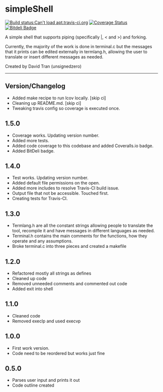 # simpleShell
[![Build status:Can't load apt.travis-ci.org](https://api.travis-ci.org/unsignedzero/simpleShell.png?branch=master)](https://travis-ci.org/unsignedzero/simpleShell)
[![Coverage Status](https://coveralls.io/repos/unsignedzero/simpleShell/badge.png?branch=master)](https://coveralls.io/r/unsignedzero/simpleShell?branch=master)
[![Bitdeli Badge](https://d2weczhvl823v0.cloudfront.net/unsignedzero/simpleshell/trend.png)](https://bitdeli.com/free "Bitdeli Badge")

A simple shell that supports piping (specifically |, < and >) and forking.

Currently, the majority of the work is done in terminal.c but the messages that
it prints can be edited externally in termlang.h, allowing
the user to translate or insert different messages as needed.

Created by David Tran (unsignedzero)

* * * *

## Version/Changelog #

* Added make recipe to run lcov locally. [skip ci]
* Cleaning up README.md. [skip ci]
* Tweaking travis config so coverage is executed once.

## 1.5.0 #
* Coverage works. Updating version number.
* Added more tests.
* Added code coverage to this codebase and added Coveralls.io badge.
* Added BitDeli badge.

## 1.4.0 #
* Test works. Updating version number.
* Added default file permissions on the open.
* Added more includes to resolve Travis-CI build issue.
* Output file that not be accessible. Touched first.
* Creating tests for Travis-CI.

## 1.3.0 #
* Termlang.h are all the constant strings allowing people to translate the
  tool, recompile it and have messages in different languages as needed.
* Terminal.h contains the main comments for the functions, how they operate
  and any assumptions.
* Broke terminal.c into three pieces and created a makefile

## 1.2.0 #
* Refactored mostly all strings as defines
* Cleaned up code
* Removed unneeded comments and commented out code
* Added exit into shell

## 1.1.0 #
* Cleaned code
* Removed execlp and used execvp

## 1.0.0 #
* First work version.
* Code need to be reordered but works just fine

## 0.5.0 #
* Parses user input and prints it out
* Code outline created
